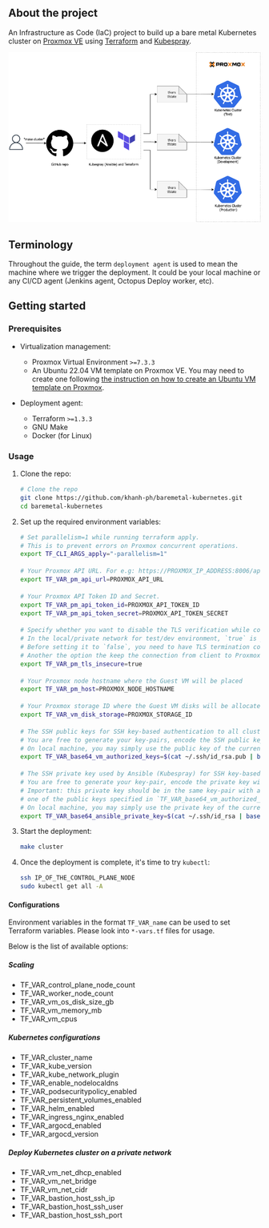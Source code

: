 ## About the project

An Infrastructure as Code (IaC) project to build up a bare metal Kubernetes cluster on [Proxmox VE](https://pve.proxmox.com/wiki/Main_Page) using [Terraform](https://www.terraform.io/) and [Kubespray](https://github.com/kubernetes-sigs/kubespray).

![Bare metal Kubernetes](baremetal-kubernetes.png)

## Terminology

Throughout the guide, the term `deployment agent` is used to mean the machine where we trigger the deployment. It could be your local machine or any CI/CD agent (Jenkins agent, Octopus Deploy worker, etc).

## Getting started

### Prerequisites

* Virtualization management:
    * Proxmox Virtual Environment `>=7.3.3`
    * An Ubuntu 22.04 VM template on Proxmox VE. You may need to create one following [the instruction on how to create an Ubuntu VM template on Proxmox](https://github.com/khanh-ph/proxmox-scripts/tree/master/create-vm-template).

* Deployment agent:
    * Terraform `>=1.3.3`
    * GNU Make
    * Docker (for Linux)

### Usage

1. Clone the repo:

    ```sh
    # Clone the repo
    git clone https://github.com/khanh-ph/baremetal-kubernetes.git
    cd baremetal-kubernetes
    ```

3. Set up the required environment variables:
    ```sh
    # Set parallelism=1 while running terraform apply. 
    # This is to prevent errors on Proxmox concurrent operations.
    export TF_CLI_ARGS_apply="-parallelism=1"

    # Your Proxmox API URL. For e.g: https://PROXMOX_IP_ADDRESS:8006/api2/json
    export TF_VAR_pm_api_url=PROXMOX_API_URL

    # Your Proxmox API Token ID and Secret.
    export TF_VAR_pm_api_token_id=PROXMOX_API_TOKEN_ID
    export TF_VAR_pm_api_token_secret=PROXMOX_API_TOKEN_SECRET

    # Specify whether you want to disable the TLS verification while connecting to your Proxmox API server. 
    # In the local/private network for test/dev environment, `true` is just fine.
    # Before setting it to `false`, you need to have TLS termination configured somewhere in front of your Proxmox API server.
    # Another the option the keep the connection from client to Proxmox API server secured is to import the Proxmox CA cert to your client.
    export TF_VAR_pm_tls_insecure=true

    # Your Proxmox node hostname where the Guest VM will be placed
    export TF_VAR_pm_host=PROXMOX_NODE_HOSTNAME

    # Your Proxmox storage ID where the Guest VM disks will be allocated; E.g: local-zfs, local-lvm
    export TF_VAR_vm_disk_storage=PROXMOX_STORAGE_ID

    # The SSH public keys for SSH key-based authentication to all cluster VMs. 
    # You are free to generate your key-pairs, encode the SSH public keys with base64 then put it here.
    # On local machine, you may simply use the public key of the current user as following:
    export TF_VAR_base64_vm_authorized_keys=$(cat ~/.ssh/id_rsa.pub | base64)

    # The SSH private key used by Ansible (Kubespray) for SSH key-based authentication.
    # You are free to generate your key-pair, encode the private key with base64 then put it here. 
    # Important: this private key should be in the same key-pair with at least 
    # one of the public keys specified in `TF_VAR_base64_vm_authorized_keys`.
    # On local machine, you may simply use the private key of the current user as following:
    export TF_VAR_base64_ansible_private_key=$(cat ~/.ssh/id_rsa | base64)`
    ```

3. Start the deployment:
    ```sh
    make cluster
    ```

4. Once the deployment is complete, it's time to try `kubectl`:
    ```sh
    ssh IP_OF_THE_CONTROL_PLANE_NODE
    sudo kubectl get all -A
    ```

#### Configurations

Environment variables in the format `TF_VAR_name` can be used to set Terraform variables. Please look into `*-vars.tf` files for usage.

Below is the list of available options:

##### Scaling

* TF_VAR_control_plane_node_count
* TF_VAR_worker_node_count
* TF_VAR_vm_os_disk_size_gb
* TF_VAR_vm_memory_mb
* TF_VAR_vm_cpus

##### Kubernetes configurations

* TF_VAR_cluster_name
* TF_VAR_kube_version
* TF_VAR_kube_network_plugin
* TF_VAR_enable_nodelocaldns
* TF_VAR_podsecuritypolicy_enabled
* TF_VAR_persistent_volumes_enabled
* TF_VAR_helm_enabled
* TF_VAR_ingress_nginx_enabled
* TF_VAR_argocd_enabled
* TF_VAR_argocd_version

##### Deploy Kubernetes cluster on a private network

* TF_VAR_vm_net_dhcp_enabled
* TF_VAR_vm_net_bridge
* TF_VAR_vm_net_cidr
* TF_VAR_bastion_host_ssh_ip
* TF_VAR_bastion_host_ssh_user
* TF_VAR_bastion_host_ssh_port